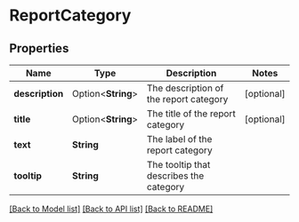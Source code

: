 # ReportCategory

## Properties

Name | Type | Description | Notes
------------ | ------------- | ------------- | -------------
**description** | Option<**String**> | The description of the report category | [optional]
**title** | Option<**String**> | The title of the report category | [optional]
**text** | **String** | The label of the report category | 
**tooltip** | **String** | The tooltip that describes the category | 

[[Back to Model list]](../README.md#documentation-for-models) [[Back to API list]](../README.md#documentation-for-api-endpoints) [[Back to README]](../README.md)


